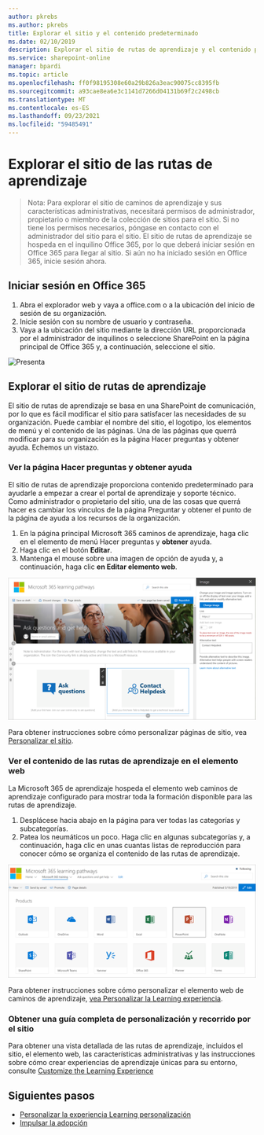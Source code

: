 ```yaml
---
author: pkrebs
ms.author: pkrebs
title: Explorar el sitio y el contenido predeterminado
ms.date: 02/10/2019
description: Explorar el sitio de rutas de aprendizaje y el contenido predeterminado
ms.service: sharepoint-online
manager: bpardi
ms.topic: article
ms.openlocfilehash: ff0f98195308e60a29b826a3eac90075cc8395fb
ms.sourcegitcommit: a93cae8ea6e3c1141d7266d04131b69f2c2498cb
ms.translationtype: MT
ms.contentlocale: es-ES
ms.lasthandoff: 09/23/2021
ms.locfileid: "59485491"
---
```

# <a name="explore-the-site-of-learning-pathways"></a>Explorar el sitio de las rutas de aprendizaje

> Nota: Para explorar el sitio de caminos de aprendizaje y sus características administrativas, necesitará permisos de administrador, propietario o miembro de la colección de sitios para el sitio. Si no tiene los permisos necesarios, póngase en contacto con el administrador del sitio para el sitio. El sitio de rutas de aprendizaje se hospeda en el inquilino Office 365, por lo que deberá iniciar sesión en Office 365 para llegar al sitio. Si aún no ha iniciado sesión en Office 365, inicie sesión ahora. 

## <a name="sign-in-to-office-365"></a>Iniciar sesión en Office 365 

1.  Abra el explorador web y vaya a office.com o a la ubicación del inicio de sesión de su organización. 
2.  Inicie sesión con su nombre de usuario y contraseña.
3.  Vaya a la ubicación del sitio mediante la dirección URL proporcionada por el administrador de inquilinos o seleccione SharePoint en la página principal de Office 365 y, a continuación, seleccione el sitio. 

![Presenta](media/cg-introducing.png)

## <a name="explore-the-learning-pathways-site"></a>Explorar el sitio de rutas de aprendizaje

El sitio de rutas de aprendizaje se basa en una SharePoint de comunicación, por lo que es fácil modificar el sitio para satisfacer las necesidades de su organización. Puede cambiar el nombre del sitio, el logotipo, los elementos de menú y el contenido de las páginas. Una de las páginas que querrá modificar para su organización es la página Hacer preguntas y obtener ayuda. Echemos un vistazo.

### <a name="view-the-ask-questions-and-get-help-page"></a>Ver la página Hacer preguntas y obtener ayuda

El sitio de rutas de aprendizaje proporciona contenido predeterminado para ayudarle a empezar a crear el portal de aprendizaje y soporte técnico. Como administrador o propietario del sitio, una de las cosas que querrá  hacer es cambiar los vínculos de la página Preguntar y obtener el punto de la página de ayuda a los recursos de la organización. 

1.  En la página principal Microsoft 365 caminos de aprendizaje, haga clic en el elemento de menú Hacer preguntas y **obtener** ayuda.
2.  Haga clic en el botón **Editar**.
3.  Mantenga el mouse sobre una imagen de opción de ayuda y, a continuación, haga clic **en Editar elemento web**.

![Editar ayuda](media/cg-edithelp.png)

Para obtener instrucciones sobre cómo personalizar páginas de sitio, vea [Personalizar el sitio](custom_edithelp.md).

### <a name="view-the-learning-pathways-content-in-the-web-part"></a>Ver el contenido de las rutas de aprendizaje en el elemento web
La Microsoft 365 de aprendizaje hospeda el elemento web caminos de aprendizaje configurado para mostrar toda la formación disponible para las rutas de aprendizaje. 

1. Desplácese hacia abajo en la página para ver todas las categorías y subcategorías.
2. Patea los neumáticos un poco. Haga clic en algunas subcategorías y, a continuación, haga clic en unas cuantas listas de reproducción para conocer cómo se organiza el contenido de las rutas de aprendizaje. 

![Gotoall](media/cg-gotoall.png)

Para obtener instrucciones sobre cómo personalizar el elemento web de caminos de aprendizaje, [vea Personalizar la Learning experiencia](custom_overview.md).

### <a name="get-a-complete-site-tour-and-customization-guidance"></a>Obtener una guía completa de personalización y recorrido por el sitio
Para obtener una vista detallada de las rutas de aprendizaje, incluidos el sitio, el elemento web, las características administrativas y las instrucciones sobre cómo crear experiencias de aprendizaje únicas para su entorno, consulte [Customize the Learning Experience](custom_overview.md)

## <a name="next-steps"></a>Siguientes pasos
- [Personalizar la experiencia Learning personalización](custom_overview.md)
- [Impulsar la adopción](driveadoption.md) 
